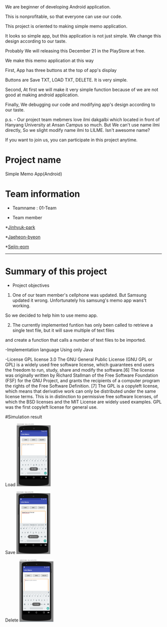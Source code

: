 <LILME Memo>
We are beginner of  developing Android application.

This is nonprofitable, so that everyone can use our code.

This project is oriented to making simple memo application.

It looks so simple app, but this application is not just simple. We change this design according to our taste.

Probably We will releasing this December 21 in the PlayStore at free.

We make this memo application at this way

First, App has three buttons at the top of app's display

Buttons are Save TXT, LOAD TXT, DELETE. It is very simple.

Second, At first we will make it very simple function because of we are not good at making android application.

Finally, We debugging our code and modifying app's design according to our taste.

p.s. - Our project team mebmers love ilmi dakgalbi which located in front of Hanyang University at Ansan Campus so much. But We can't use name ilmi directly, So we slight modify name ilmi to LILME. Isn't awesome name?

If you want to join us, you can participate in this project anytime.










# Project name

Simple Memo App(Android)

# Team information

- Teamname : 01-Team

- Team member

*[Jinhyuk-park](https://dury008.github.io/)

*[Jaeheon-byeon](https://byeon-jaeheon.github.io/)

*[Sejin-eom](https://sejin1031.github.io)

-------------------------------------------------------------------------


# Summary of this project

- Project objectives

1. One of our team member's cellphone was updated. But Samsung updated it wrong. Unfortunately his samsung's memo app wans't working.

So we decided to help him to use memo app.

2. The currently implemented funtion has only been called to retrieve a single text file, but it will save multiple of text files

and create a function that calls a number of text files to be imported.


-Implementation language
Using only Java


-License
GPL license 3.0
The GNU General Public License (GNU GPL or GPL) is a widely used free software license, which guarantees end users the freedom 
to run, study, share and modify the software.[6] The license was originally written by Richard Stallman of the Free Software 
Foundation (FSF) for the GNU Project, and grants the recipients of a computer program the rights of the Free Software Definition.
[7] The GPL is a copyleft license, which means that derivative work can only be distributed under the same license terms. 
This is in distinction to permissive free software licenses, of which the BSD licenses and the MIT License are widely used 
examples. GPL was the first copyleft license for general use.


#Simulation result

Load
<img src="https://github.com/sejin1031/1-tim/blob/master/images/1.PNG" height = "200">

Save
<img src="https://github.com/sejin1031/1-tim/blob/master/images/2.PNG" height = "200">

Delete
<img src="https://github.com/sejin1031/1-tim/blob/master/images/3.PNG" height = "200">




